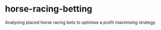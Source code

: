 # horse-racing-betting
Analysing placed horse racing bets to optimise a profit maximising strategy.
